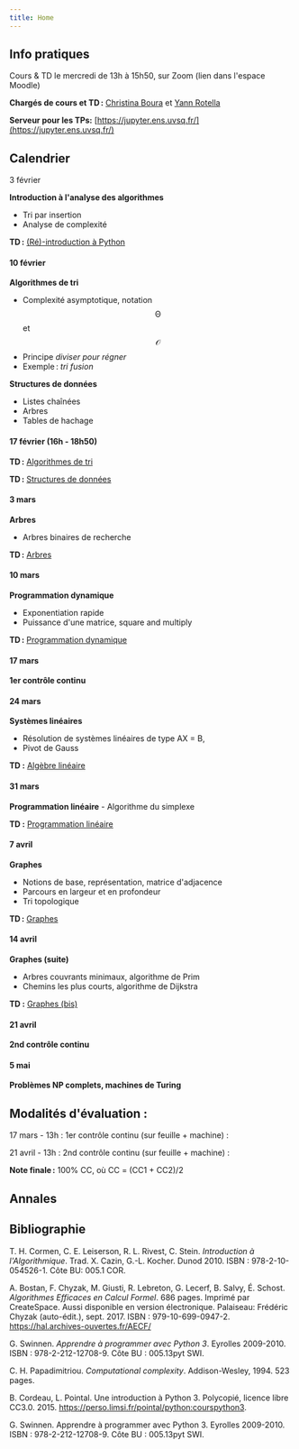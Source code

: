 ```yaml
---
title: Home
---
```


## Info pratiques

Cours & TD le mercredi de 13h à 15h50, sur Zoom (lien dans l'espace Moodle)

**Chargés de cours et TD :** [Christina Boura](https://christinaboura.wordpress.com/) et [Yann Rotella](https://rotella.fr/)

**Serveur pour les TPs:** [https://jupyter.ens.uvsq.fr/](https://jupyter.ens.uvsq.fr/)



## Calendrier

3 février

**Introduction à l'analyse des algorithmes**
   - Tri par insertion
   - Analyse de complexité

**TD :** [(Ré)-introduction à Python](tds/intro-python)



#### 10 février

**Algorithmes de tri**
   - Complexité asymptotique, notation $$\mathcal{\Theta}$$ et $$\mathcal{O}$$
   - Principe *diviser pour régner*
   - Exemple : *tri fusion*
   
**Structures de données**
  - Listes chaînées
  - Arbres
  - Tables de hachage


#### 17 février (16h - 18h50)

**TD :** [Algorithmes de tri](tds/tris)
    
**TD :** [Structures de données](tds/structures-donnees)



#### 3 mars

**Arbres**
   - Arbres binaires de recherche

**TD :** [Arbres](tds/classes-arbres)



#### 10 mars

**Programmation dynamique**
   - Exponentiation rapide
   - Puissance d'une matrice, square and multiply
    
    
**TD :** [Programmation dynamique](tds/prog-dynamique)


#### 17 mars

**1er contrôle continu**


#### 24 mars

**Systèmes linéaires**
   - Résolution de systèmes linéaires de type AX = B,
   - Pivot de Gauss
    
**TD :** [Algèbre linéaire](tds/linalg)


#### 31 mars

**Programmation linéaire**
    - Algorithme du simplexe
    
**TD :** [Programmation linéaire]()


#### 7 avril

**Graphes**
   - Notions de base, représentation, matrice d'adjacence
   - Parcours en largeur et en profondeur
   - Tri topologique
   
**TD :** [Graphes](tds/graphes1)


#### 14 avril

**Graphes (suite)**
   - Arbres couvrants minimaux, algorithme de Prim
   - Chemins les plus courts, algorithme de Dijkstra
    
**TD :** [Graphes (bis)](tds/graphes2)


#### 21 avril

**2nd contrôle continu**



#### 5 mai

**Problèmes NP complets, machines de Turing**





## Modalités d'évaluation :

17 mars - 13h : 1er contrôle continu (sur feuille + machine) : 

21 avril - 13h : 2nd contrôle continu (sur feuille + machine) :

**Note finale :** 100% CC, où CC = (CC1 + CC2)/2





## Annales


## Bibliographie

T. H. Cormen, C. E. Leiserson, R. L. Rivest, C. Stein.
*Introduction à l'Algorithmique*.
Trad. X. Cazin, G.-L. Kocher. Dunod 2010.
ISBN : 978-2-10-054526-1. Côte BU: 005.1 COR.

A. Bostan, F. Chyzak, M. Giusti, R. Lebreton, G. Lecerf, B. Salvy, É. Schost.
*Algorithmes Efficaces en Calcul Formel*.
686 pages. Imprimé par CreateSpace. Aussi disponible en version électronique.
Palaiseau: Frédéric Chyzak (auto-édit.), sept. 2017.
ISBN : 979-10-699-0947-2. <https://hal.archives-ouvertes.fr/AECF/>

G. Swinnen.
*Apprendre à programmer avec Python 3*.
Eyrolles 2009-2010.
ISBN : 978-2-212-12708-9. Côte BU : 005.13pyt SWI.

C. H. Papadimitriou.
*Computational complexity*.
Addison-Wesley, 1994. 523 pages.

B. Cordeau, L. Pointal. Une introduction à Python 3. Polycopié, licence libre CC3.0. 2015. https://perso.limsi.fr/pointal/python:courspython3.

G. Swinnen. Apprendre à programmer avec Python 3. Eyrolles 2009-2010. ISBN : 978-2-212-12708-9. Côte BU : 005.13pyt SWI.


